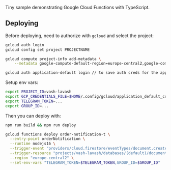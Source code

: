 Tiny sample demonstrating Google Cloud Functions with TypeScript.

## Deploying

Before deploying, need to authorize with `gcloud` and select the project:

```sh
gcloud auth login
gcloud config set project PROJECTNAME

gcloud compute project-info add-metadata \
    --metadata google-compute-default-region=europe-central2,google-compute-default-zone=europe-central2-b

gcloud auth application-default login // to save auth creds for the app
```

Setup env vars:
```sh
export PROJECT_ID=vash-lavash
export GCP_CREDENTIALS_FILE=$HOME/.config/gcloud/application_default_credentials.json
export TELEGRAM_TOKEN=...
export GROUP_ID=...
```

Then you can deploy with:

```sh
npm run build && npm run deploy
```

```sh
gcloud functions deploy order-notification-t \
  --entry-point orderNotification \
  --runtime nodejs16 \
  --trigger-event "providers/cloud.firestore/eventTypes/document.create" \
  --trigger-resource "projects/vash-lavash/databases/(default)/documents/orders/{order}" \
  --region "europe-central2" \
  --set-env-vars "TELEGRAM_TOKEN=$TELEGRAM_TOKEN,GROUP_ID=$GROUP_ID"  
```





